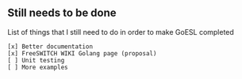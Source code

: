 ## Still needs to be done

List of things that I still need to do in order to make GoESL completed
```
[x] Better documentation
[x] FreeSWITCH WIKI Golang page (proposal)
[ ] Unit testing
[ ] More examples
```

